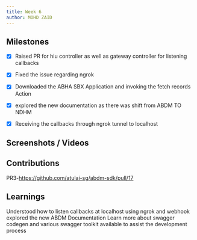 ```yaml
---
title: Week 6
author: MOHD ZAID 
---
```


## Milestones
- [x] Raised PR for hiu controller as well as gateway controller for listening callbacks
- [x] Fixed the issue regarding ngrok
- [x] Downloaded the ABHA SBX Application and invoking the fetch records Action
- [x] explored the new documentation as there was shift from ABDM TO NDHM
- [X] Receiving the callbacks through ngrok tunnel to localhost


## Screenshots / Videos


## Contributions
PR3-https://github.com/atulai-sg/abdm-sdk/pull/17

## Learnings
Understood how to listen callbacks at localhost using ngrok and webhook
explored the new ABDM Documentation
Learn more about swagger codegen and various swagger toolkit available to assist the development process


